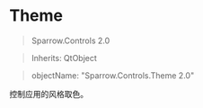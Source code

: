 # Theme

> Sparrow.Controls 2.0

> Inherits: QtObject

> objectName: "Sparrow.Controls.Theme 2.0"

控制应用的风格取色。